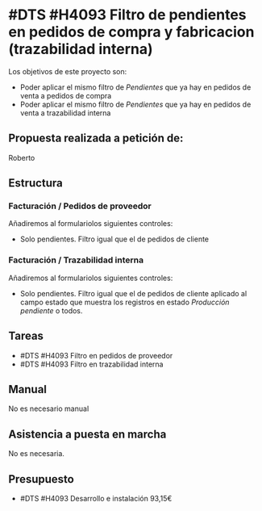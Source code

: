 # #DTS #H4093 Filtro de pendientes en pedidos de compra y fabricacion (trazabilidad interna)

Los objetivos de este proyecto son:
+ Poder aplicar el mismo filtro de _Pendientes_ que ya hay en pedidos de venta a pedidos de compra
+ Poder aplicar el mismo filtro de _Pendientes_ que ya hay en pedidos de venta a trazabilidad interna

## Propuesta realizada a petición de:
Roberto

## Estructura

### Facturación / Pedidos de proveedor
Añadiremos al formulariolos siguientes controles:
+ Solo pendientes. Filtro igual que el de pedidos de cliente

### Facturación / Trazabilidad interna
Añadiremos al formulariolos siguientes controles:
+ Solo pendientes. Filtro igual que el de pedidos de cliente aplicado al campo estado que muestra los registros en estado _Producción pendiente_ o todos.


## Tareas
+ #DTS #H4093 Filtro en pedidos de proveedor
+ #DTS #H4093 Filtro en trazabilidad interna

## Manual
No es necesario manual

## Asistencia a puesta en marcha
No es necesaria.

## Presupuesto
+ #DTS #H4093 Desarrollo e instalación 93,15€
